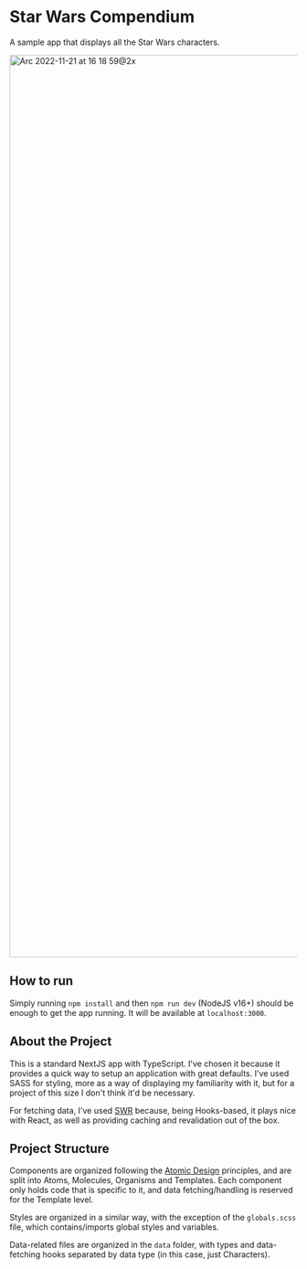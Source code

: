 # Star Wars Compendium

A sample app that displays all the Star Wars characters.

<img width="1580" alt="Arc 2022-11-21 at 16 18 59@2x" src="https://user-images.githubusercontent.com/24247035/203091393-d6ae52be-fa64-4894-92e8-e0cad9078a14.png">


## How to run

Simply running `npm install` and then `npm run dev` (NodeJS v16+) should be enough to get the app running. It will be available at `localhost:3000`.

## About the Project

This is a standard NextJS app with TypeScript. I've chosen it because it provides a quick way to setup an application with great defaults. I've used SASS for styling, more as a way of displaying my familiarity with it, but for a project of this size I don't think it'd be necessary.

For fetching data, I've used [SWR](https://swr.vercel.app/) because, being Hooks-based, it plays nice with React, as well as providing caching and revalidation out of the box.

## Project Structure

Components are organized following the [Atomic Design]([https://www.blueacornici.com/blog/5-major-elements-of-atomic-design/](https://atomicdesign.bradfrost.com/chapter-2/)) principles, and are split into Atoms, Molecules, Organisms and Templates. Each component only holds code that is specific to it, and data fetching/handling is reserved for the Template level.

Styles are organized in a similar way, with the exception of the `globals.scss` file, which contains/imports global styles and variables.

Data-related files are organized in the `data` folder, with types and data-fetching hooks separated by data type (in this case, just Characters).
